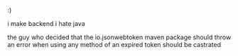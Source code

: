 :)

i make backend i hate java

the guy who decided that the io.jsonwebtoken maven package should throw an error when using any method of an expired token should be castrated
